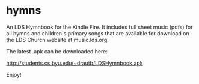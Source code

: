 hymns
=====

An LDS Hymnbook for the Kindle Fire. It includes full sheet music (pdfs) for all hymns and children's primary
songs that are available for download on the LDS Church website at music.lds.org.

The latest .apk can be downloaded here:

http://students.cs.byu.edu/~drautb/LDSHymnbook.apk

Enjoy!
